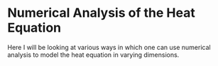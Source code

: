 # Numerical Analysis of the Heat Equation

Here I will be looking at various ways in which one can use numerical analysis to model the heat equation in varying dimensions.
